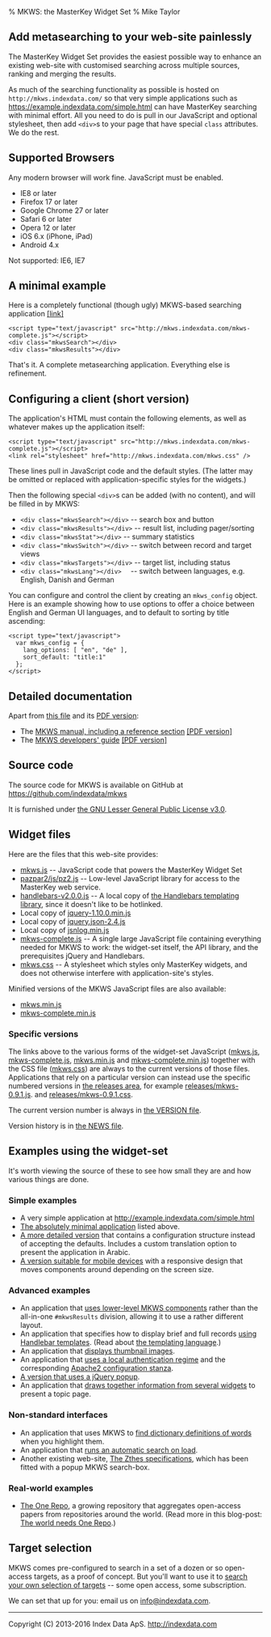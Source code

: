 % MKWS: the MasterKey Widget Set
% Mike Taylor


Add metasearching to your web-site painlessly
---------------------------------------------

The MasterKey Widget Set provides the easiest possible way to enhance
an existing web-site with customised searching across multiple
sources, ranking and merging the results.

As much of the searching functionality as possible is hosted on
`http://mkws.indexdata.com/` so that very simple applications such as
<https://example.indexdata.com/simple.html> can have MasterKey
searching with minimal effort.  All you need to do is pull in our
JavaScript and optional stylesheet, then add `<div>`s to your page
that have special `class` attributes. We do the rest.

Supported Browsers
------------------

Any modern browser will work fine. JavaScript must be enabled.

* IE8 or later
* Firefox 17 or later
* Google Chrome 27 or later
* Safari 6 or later
* Opera  12 or later
* iOS 6.x (iPhone, iPad)
* Android 4.x

Not supported: IE6, IE7

A minimal example
-----------------

Here is a completely functional (though ugly) MKWS-based
searching application [[link]](http://example.indexdata.com/minimal.html)

	<script type="text/javascript" src="http://mkws.indexdata.com/mkws-complete.js"></script>
	<div class="mkwsSearch"></div>
	<div class="mkwsResults"></div>

That's it. A complete metasearching application. Everything
else is refinement.

Configuring a client (short version)
------------------------------------

The application's HTML must contain the following elements, as well as
whatever makes up the application itself:

	<script type="text/javascript" src="http://mkws.indexdata.com/mkws-complete.js"></script>
	<link rel="stylesheet" href="http://mkws.indexdata.com/mkws.css" />

These lines pull in JavaScript code and the default styles. (The
latter may be omitted or replaced with application-specific styles for
the widgets.)

Then the following special `<div>`s can be added (with no content), and
will be filled in by MKWS:

* `<div class="mkwsSearch"></div>` -- search box and button
* `<div class="mkwsResults"></div>` -- result list, including pager/sorting
* `<div class="mkwsStat"></div>` -- summary statistics
* `<div class="mkwsSwitch"></div>` -- switch between record and target views
* `<div class="mkwsTargets"></div>` -- target list, including status
* `<div class="mkwsLang"></div>  ` -- switch between languages, e.g. English, Danish and German

You can configure and control the client by creating an `mkws_config`
object. Here is an example showing how to use options to offer a
choice between English and German UI languages, and to default to
sorting by title ascending:

	<script type="text/javascript">
	  var mkws_config = {
	    lang_options: [ "en", "de" ],
	    sort_default: "title:1"
	  };
	</script>

Detailed documentation
----------------------

Apart from [this file](index.html) and its [PDF version](index.pdf):

* The [MKWS manual, including a reference section](mkws-manual.html)
  [[PDF version]](mkws-manual.pdf)
* The [MKWS developers' guide](mkws-developer.html)
  [[PDF version]](mkws-developer.pdf)

Source code
-----------

The source code for MKWS is available on GitHub at https://github.com/indexdata/mkws

It is furnished under [the GNU Lesser General Public License v3.0](https://github.com/indexdata/mkws/blob/master/LICENSE).


Widget files
------------

Here are the files that this web-site provides:

* [mkws.js](mkws.js) --
  JavaScript code that powers the MasterKey Widget Set
* [pazpar2/js/pz2.js](pazpar2/js/pz2.js) --
  Low-level JavaScript library for access to the MasterKey web
  service.
* [handlebars-v2.0.0.js](handlebars-v2.0.0.js) --
  A local copy of
  [the Handlebars templating library](//handlebarsjs.com/),
  since it doesn't like to be hotlinked.
* Local copy of [jquery-1.10.0.min.js](jquery-1.10.0.min.js)
* Local copy of [jquery.json-2.4.js](jquery.json-2.4.js)
* Local copy of [jsnlog.min.js](jsnlog.min.js)
* [mkws-complete.js](mkws-complete.js) --
  A single large JavaScript file containing everything needed for
  MKWS to work: the widget-set itself, the API library, and
  the prerequisites jQuery and Handlebars.
* [mkws.css](mkws.css) --
  A stylesheet which styles only MasterKey widgets, and does not
  otherwise interfere with application-site's styles.

Minified versions of the MKWS JavaScript files are also available:

* [mkws.min.js](mkws.min.js)
* [mkws-complete.min.js](mkws-complete.min.js)

### Specific versions

The links above to the various forms of the widget-set JavaScript
([mkws.js](mkws.js),
[mkws-complete.js](mkws-complete.js),
[mkws.min.js](mkws.min.js)
and
[mkws-complete.min.js](mkws-complete.min.js))
together with the CSS file
([mkws.css](mkws.css))
are always to the current versions of those
files. Applications that rely on a particular version can
instead use the specific numbered versions in
[the releases area](releases/),
for example
[releases/mkws-0.9.1.js](releases/mkws-0.9.1.js).
and
[releases/mkws-0.9.1.css](releases/mkws-0.9.1.css).

The current version number is always in
[the VERSION file](VERSION).

Version history is in
[the NEWS file](NEWS).

Examples using the widget-set
-----------------------------

It's worth viewing the source of these to see how small they
are and how various things are done.

### Simple examples

* A very simple application at <http://example.indexdata.com/simple.html>
* [The absolutely minimal application](//example.indexdata.com/minimal.html)
  listed above.
* [A more detailed version](//example.indexdata.com/language.html)
  that contains a configuration structure instead of accepting the
  defaults. Includes a custom translation option to present the
  application in Arabic.
* [A version suitable for mobile devices](//example.indexdata.com/mobile.html)
  with a responsive design that moves components around depending on
  the screen size.

### Advanced examples

* An application that
  [uses lower-level MKWS components](//example.indexdata.com/lowlevel.html)
  rather than the all-in-one `#mkwsResults` division,
  allowing it to use a rather different layout.
* An application that specifies how to display brief and full records
  [using Handlebar templates](//example.indexdata.com/templates.html).
  (Read about
  [the templating language](//handlebarsjs.com/).)
* An application that
  [displays thumbnail images](//example.indexdata.com/images.html?q=portrait).
* An application that
  [uses a local authentication regime](//example.indexdata.com/localauth.html)
  and the corresponding
  [Apache2 configuration stanza](//example.indexdata.com/apache-config.txt).
* [A version that uses a jQuery popup](//example.indexdata.com/popup.html?q=sushi).
* An application that
  [draws together information from several widgets](//example.indexdata.com/topic.html?q=sushi)
  to present a topic page.

### Non-standard interfaces

* An application that uses MKWS to
  [find dictionary definitions of words](//example.indexdata.com/dict.html)
  when you highlight them.
* An application that
  [runs an automatic search on load](//example.indexdata.com/auto.html).  
* Another existing web-site,
  [The Zthes specifications](//zthes.z3950.org/),
  which has been fitted with a popup MKWS search-box.

### Real-world examples

* [The One Repo](http://onerepo.net/), a growing repository that
  aggregates open-access papers from repositories around the
  world. (Read more in this blog-post: [The world needs One
  Repo](http://blogs.biomedcentral.com/bmcblog/2016/01/22/world-needs-one-repo/).)

Target selection
----------------

MKWS comes pre-configured to search in a set of a dozen or so
open-access targets, as a proof of concept. But you'll want
to use it to
[search your own selection of targets](mkws-manual.html#mkws-target-selection)
-- some open access, some subscription.

We can set that up for you: email us on <info@indexdata.com>.

- - -

Copyright (C) 2013-2016 Index Data ApS. <http://indexdata.com>
